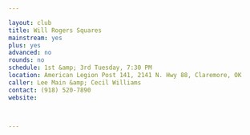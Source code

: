 ```yaml
---

layout: club
title: Will Rogers Squares
mainstream: yes
plus: yes
advanced: no
rounds: no
schedule: 1st &amp; 3rd Tuesday, 7:30 PM
location: American Legion Post 141, 2141 N. Hwy 88, Claremore, OK
caller: Lee Main &amp; Cecil Williams
contact: (918) 520-7890
website: 



---
```


